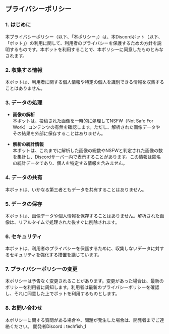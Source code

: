 ## プライバシーポリシー

### 1. はじめに
本プライバシーポリシー（以下、「本ポリシー」）は、本Discordボット（以下、「ボット」）の利用に関して、利用者のプライバシーを保護するための方針を説明するものです。本ボットを利用することで、本ポリシーに同意したものとみなされます。

### 2. 収集する情報
本ボットは、利用者に関する個人情報や特定の個人を識別できる情報を収集することはありません。

### 3. データの処理
- **画像の解析**  
  本ボットは、投稿された画像を一時的に処理してNSFW（Not Safe For Work）コンテンツの有無を確認します。ただし、解析された画像データやその結果を外部に保存することはありません。
  
- **解析の統計情報**  
  本ボットは、これまでに解析した画像の総数やNSFWと判定された画像の数を集計し、Discordサーバー内で表示することがあります。この情報は匿名の統計データであり、個人を特定する情報を含みません。

### 4. データの共有
本ボットは、いかなる第三者ともデータを共有することはありません。

### 5. データの保存
本ボットは、画像データや個人情報を保存することはありません。解析された画像は、リアルタイムで処理された後すぐに削除されます。

### 6. セキュリティ
本ボットは、利用者のプライバシーを保護するために、収集しないデータに対するセキュリティを強化する措置を講じています。

### 7. プライバシーポリシーの変更
本ポリシーは予告なく変更されることがあります。変更があった場合は、最新のポリシーを利用者に周知します。利用者は最新のプライバシーポリシーを確認し、それに同意した上でボットを利用するものとします。

### 8. お問い合わせ
本ポリシーに関する質問がある場合や、問題が発生した場合は、開発者までご連絡ください。
開発者Discord : techfish_1
